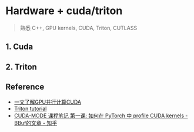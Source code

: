 # Hardware + cuda/triton

> 熟悉 C++, GPU kernels, CUDA, Triton, CUTLASS

## 1. Cuda

## 2. Triton

## Reference

- [一文了解GPU并行计算CUDA](https://zhuanlan.zhihu.com/p/604571345)
- [Triton tutorial](https://triton-lang.org/main/getting-started/tutorials/index.html)
- [CUDA-MODE 课程笔记 第一课: 如何在 PyTorch 中 profile CUDA kernels - BBuf的文章 - 知乎](https://zhuanlan.zhihu.com/p/706469164)
